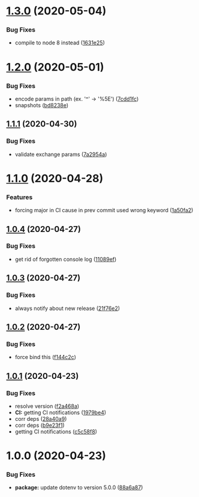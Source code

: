 # [1.3.0](https://github.com/Skitionek/financial-modeling-prep-data-source/compare/v1.2.0...v1.3.0) (2020-05-04)


### Bug Fixes

* compile to node 8 instead ([1631e25](https://github.com/Skitionek/financial-modeling-prep-data-source/commit/1631e2542bc98fd574872752f1770c4dde7ff582))

# [1.2.0](https://github.com/Skitionek/financial-modeling-prep-data-source/compare/v1.1.1...v1.2.0) (2020-05-01)


### Bug Fixes

* encode params in path (ex. '^' -> '%5E') ([7cdd1fc](https://github.com/Skitionek/financial-modeling-prep-data-source/commit/7cdd1fca8a4fbb313c2c699cbd1232e577d7251f))
* snapshots ([bd8238e](https://github.com/Skitionek/financial-modeling-prep-data-source/commit/bd8238e67f1eca8295ffdbadb631a057faca0218))

## [1.1.1](https://github.com/Skitionek/financial-modeling-prep-data-source/compare/v1.1.0...v1.1.1) (2020-04-30)


### Bug Fixes

* validate exchange params ([7a2954a](https://github.com/Skitionek/financial-modeling-prep-data-source/commit/7a2954a618cc73feace1cacf7c49462a8d45f0bf))

# [1.1.0](https://github.com/Skitionek/financial-modeling-prep-data-source/compare/v1.0.4...v1.1.0) (2020-04-28)


### Features

* forcing major in CI cause in prev commit used wrong keyword ([1a50fa2](https://github.com/Skitionek/financial-modeling-prep-data-source/commit/1a50fa2606a23010a7439cbdad26ee527468904c))

## [1.0.4](https://github.com/Skitionek/financial-modeling-prep-data-source/compare/v1.0.3...v1.0.4) (2020-04-27)


### Bug Fixes

* get rid of forgotten console log ([11089ef](https://github.com/Skitionek/financial-modeling-prep-data-source/commit/11089ef4bb55e3df9660a3f2b2f6b80cc2276e58))

## [1.0.3](https://github.com/Skitionek/financial-modeling-prep-data-source/compare/v1.0.2...v1.0.3) (2020-04-27)


### Bug Fixes

* always notify about new release ([21f76e2](https://github.com/Skitionek/financial-modeling-prep-data-source/commit/21f76e22c920490860814c3a757a524479dcf638))

## [1.0.2](https://github.com/Skitionek/financial-modeling-prep-data-source/compare/v1.0.1...v1.0.2) (2020-04-27)


### Bug Fixes

* force bind this ([f144c2c](https://github.com/Skitionek/financial-modeling-prep-data-source/commit/f144c2c89bc05e21af02d2e97e37bd16573a3c59))

## [1.0.1](https://github.com/Skitionek/financial-modeling-prep-data-source/compare/v1.0.0...v1.0.1) (2020-04-23)


### Bug Fixes

* resolve version ([f2a468a](https://github.com/Skitionek/financial-modeling-prep-data-source/commit/f2a468a104da5c60f44fe633c6fea96275fe13d8))
* **CI:** getting CI notifications ([1979be4](https://github.com/Skitionek/financial-modeling-prep-data-source/commit/1979be4d55c3fc5e0dcb8c26dd86ab777e8d584e))
* corr deps ([28a40a9](https://github.com/Skitionek/financial-modeling-prep-data-source/commit/28a40a9d0cd690c538358894c42b92eb2cd04dba))
* corr deps ([b9e23f1](https://github.com/Skitionek/financial-modeling-prep-data-source/commit/b9e23f128ded41671bcf6db0d5953f45c93d75ff))
* getting CI notifications ([c5c58f8](https://github.com/Skitionek/financial-modeling-prep-data-source/commit/c5c58f89047a301a971fd3db2f146e7a4fd36aaa))

# 1.0.0 (2020-04-23)


### Bug Fixes

* **package:** update dotenv to version 5.0.0 ([88a6a87](https://github.com/Skitionek/financial-modeling-prep-data-source/commit/88a6a87eb2dd9e6a7ed0faa349f50216e88ac092))
